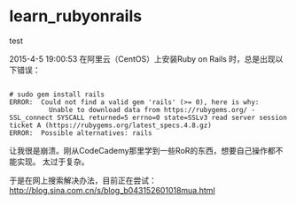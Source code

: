 # learn_rubyonrails
test

2015-4-5 19:00:53
在阿里云（CentOS）上安装Ruby on Rails 时，总是出现以下错误：

<code>
# sudo gem install rails
ERROR:  Could not find a valid gem 'rails' (>= 0), here is why:
          Unable to download data from https://rubygems.org/ - SSL_connect SYSCALL returned=5 errno=0 state=SSLv3 read server session ticket A (https://rubygems.org/latest_specs.4.8.gz)
ERROR:  Possible alternatives: rails
</code>


让我很是崩溃。刚从CodeCademy那里学到一些RoR的东西，想要自己操作都不能实现。
太过于复杂。

于是在网上搜索解决办法，目前正在尝试：
http://blog.sina.com.cn/s/blog_b043152601018mua.html

